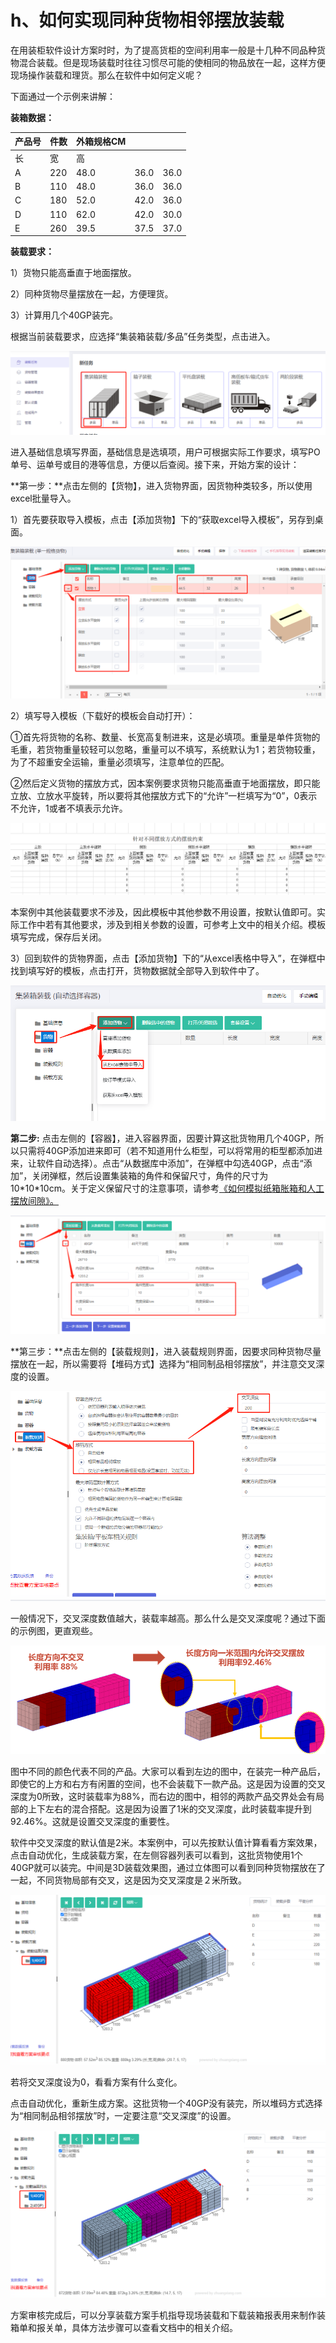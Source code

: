 # h、如何实现同种货物相邻摆放装载

在用装柜软件设计方案时时，为了提高货柜的空间利用率一般是十几种不同品种货物混合装载。但是现场装载时往往习惯尽可能的使相同的物品放在一起，这样方便现场操作装载和理货。那么在软件中如何定义呢？

下面通过一个示例来讲解：

**装箱数据：**

| 产品号 | 件数 | 外箱规格CM |  |  |
| :--- | :--- | :--- | :--- | :--- |
| 长 | 宽 | 高 |  |  |
| A | 220 | 48.0 | 36.0 | 36.0 |
| B | 110 | 48.0 | 36.0 | 36.0 |
| C | 180 | 52.0 | 42.0 | 36.0 |
| D | 110 | 62.0 | 42.0 | 30.0 |
| E | 260 | 39.5 | 37.5 | 37.0 |

**装载要求：**

1）货物只能高垂直于地面摆放。

2）同种货物尽量摆放在一起，方便理货。

3）计算用几个40GP装完。

根据当前装载要求，应选择“集装箱装载/多品”任务类型，点击进入。

![](../../.gitbook/assets/0%20%2811%29.png)

进入基础信息填写界面，基础信息是选填项，用户可根据实际工作要求，填写PO单号、运单号或目的港等信息，方便以后查阅。接下来，开始方案的设计：

**第一步：**点击左侧的【货物】，进入货物界面，因货物种类较多，所以使用excel批量导入。

1）首先要获取导入模板，点击【添加货物】下的“获取excel导入模板”，另存到桌面。

![](../../.gitbook/assets/1%20%288%29.png)

2）填写导入模板（下载好的模板会自动打开）：

①首先将货物的名称、数量、长宽高复制进来，这是必填项。重量是单件货物的毛重，若货物重量较轻可以忽略，重量可以不填写，系统默认为1；若货物较重，为了不超重安全运输，重量必须填写，注意单位的匹配。

②然后定义货物的摆放方式，因本案例要求货物只能高垂直于地面摆放，即只能立放、立放水平旋转，所以要将其他摆放方式下的“允许”一栏填写为“0”，0表示不允许，1或者不填表示允许。

![](../../.gitbook/assets/2%20%2811%29.png)

本案例中其他装载要求不涉及，因此模板中其他参数不用设置，按默认值即可。实际工作中若有其他要求，涉及到相关参数的设置，可参考上文中的相关介绍。模板填写完成，保存后关闭。

3）回到软件的货物界面，点击【添加货物】下的“从excel表格中导入”，在弹框中找到填写好的模板，点击打开，货物数据就全部导入到软件中了。

![](../../.gitbook/assets/3%20%287%29.png)

**第二步:** 点击左侧的【容器】，进入容器界面，因要计算这批货物用几个40GP，所以只需将40GP添加进来即可（若不知道用什么柜型，可以将常用的柜型都添加进来，让软件自动选择）。点击“从数据库中添加”，在弹框中勾选40GP，点击“添加”，关闭弹框，然后设置集装箱的角件和保留尺寸，角件的尺寸为10\*10\*10cm。关于定义保留尺寸的注意事项，请参考[《如何模拟纸箱胀箱和人工摆放间隙》。]()

![](../../.gitbook/assets/4%20%284%29.png)

**第三步：**点击左侧的【装载规则】，进入装载规则界面，因要求同种货物尽量摆放在一起，所以需要将【堆码方式】选择为“相同制品相邻摆放”，并注意交叉深度的设置。

![](../../.gitbook/assets/5%20%287%29.png)

一般情况下，交叉深度数值越大，装载率越高。那么什么是交叉深度呢？通过下面的示例图，更直观些。

![](../../.gitbook/assets/6%20%283%29.png)

图中不同的颜色代表不同的产品。大家可以看到左边的图中，在装完一种产品后，即使它的上方和右方有闲置的空间，也不会装载下一款产品。这是因为设置的交叉深度为0所致，这时装载率为88%，而右边的图中，相邻的两款产品交界处会有局部的上下左右的混合搭配。这是因为设置了1米的交叉深度，此时装载率提升到92.46%。这就是设置交叉深度的重要性。

软件中交叉深度的默认值是2米。本案例中，可以先按默认值计算看看方案效果，点击自动优化，生成装载方案，在左侧容器列表可以看到，这批货物使用1个40GP就可以装完。中间是3D装载效果图，通过立体图可以看到同种货物摆放在了一起，不同货物局部有交叉，这是因为交叉深度是２米所致。

![](../../.gitbook/assets/7%20%281%29.png)

若将交叉深度设为0，看看方案有什么变化。

点击自动优化，重新生成方案。这批货物一个40GP没有装完，所以堆码方式选择为“相同制品相邻摆放”时，一定要注意“交叉深度”的设置。

![](../../.gitbook/assets/8%20%285%29.png)

方案审核完成后，可以分享装载方案手机指导现场装载和下载装箱报表用来制作装箱单和报关单，具体方法步骤可以查看文档中的相关介绍。

